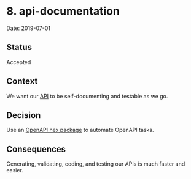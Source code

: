 # 8. api-documentation

Date: 2019-07-01

## Status

Accepted

## Context

We want our [API](./0004-api.md) to be self-documenting and testable as we go.

## Decision

Use an [OpenAPI hex package](https://hexdocs.pm/open_api_spex) to automate OpenAPI tasks.

## Consequences

Generating, validating, coding, and testing our APIs is much faster and easier.
